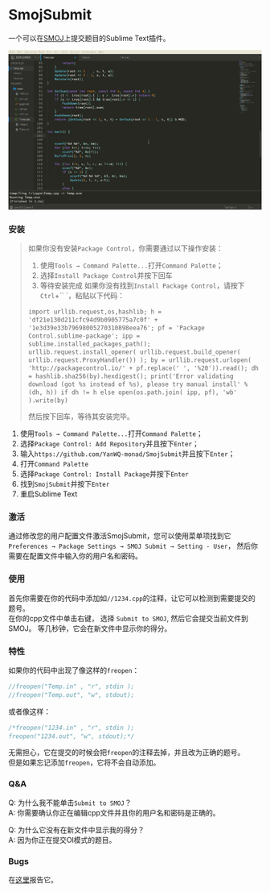 # SmojSubmit
一个可以在[SMOJ](http://smoj.nhedu.net)上提交题目的Sublime Text插件。

![演示](https://raw.githubusercontent.com/YanWQ-monad/monad/master/Material/SmojSubmitStatic/Illustration.gif)

### 安装
>如果你没有安装`Package Control`，你需要通过以下操作安装：  
>1. 使用`Tools → Command Palette...`打开`Command Palette`；
>2. 选择`Install Package Control`并按下回车
>3. 等待安装完成
>如果你没有找到`Install Package Control`，请按下`Ctrl`+`` `，粘贴以下代码：
>```
>import urllib.request,os,hashlib; h = 'df21e130d211cfc94d9b0905775a7c0f' + '1e3d39e33b79698005270310898eea76'; pf = 'Package Control.sublime-package'; ipp = sublime.installed_packages_path(); urllib.request.install_opener( urllib.request.build_opener( urllib.request.ProxyHandler()) ); by = urllib.request.urlopen( 'http://packagecontrol.io/' + pf.replace(' ', '%20')).read(); dh = hashlib.sha256(by).hexdigest(); print('Error validating download (got %s instead of %s), please try manual install' % (dh, h)) if dh != h else open(os.path.join( ipp, pf), 'wb' ).write(by)
>```
>然后按下回车，等待其安装完毕。

1. 使用`Tools → Command Palette...`打开`Command Palette`；
2. 选择`Package Control: Add Repository`并且按下`Enter`；
3. 输入`https://github.com/YanWQ-monad/SmojSubmit`并且按下`Enter`；
4. 打开`Command Palette`
5. 选择`Package Control: Install Package`并按下`Enter`
6. 找到`SmojSubmit`并按下`Enter`
7. 重启Sublime Text

### 激活
通过修改您的用户配置文件激活SmojSubmit，您可以使用菜单项找到它`Preferences → Package Settings → SMOJ Submit → Setting - User`，
然后你需要在配置文件中输入你的用户名和密码。

### 使用
首先你需要在你的代码中添加如`//1234.cpp`的注释，让它可以检测到需要提交的题号。  
在你的cpp文件中单击右键，
选择 `Submit to SMOJ`, 然后它会提交当前文件到SMOJ。
等几秒钟，它会在新文件中显示你的得分。

### 特性
如果你的代码中出现了像这样的`freopen`：
``` C++
//freopen("Temp.in" , "r", stdin );
//freopen("Temp.out", "w", stdout);
```
或者像这样：
``` C++
/*freopen("1234.in" , "r", stdin );
freopen("1234.out", "w", stdout);*/
```
无需担心，它在提交的时候会把`freopen`的注释去掉，并且改为正确的题号。  
但是如果忘记添加`freopen`，它将不会自动添加。

### Q&A
Q: 为什么我不能单击`Submit to SMOJ`？  
A: 你需要确认你正在编辑cpp文件并且你的用户名和密码是正确的。

Q: 为什么它没有在新文件中显示我的得分？  
A: 因为你正在提交OI模式的题目。

### Bugs
在[这里](https://github.com/YanWQ-monad/SmojSubmit/issues)报告它。
